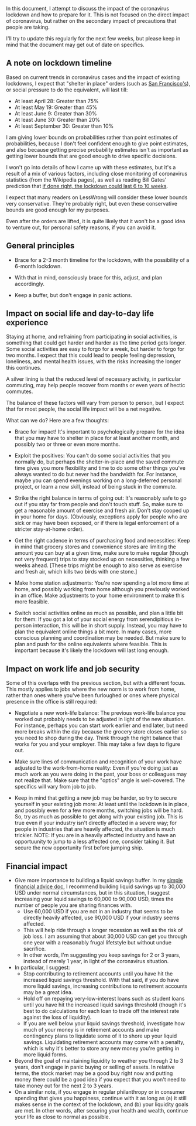 In this document, I attempt to discuss the impact of the coronavirus
lockdown and how to prepare for it. This is not focused on the direct
impact of coronavirus, but rather on the secondary impact of
precautions that people are taking.

I'll try to update this regularly for the next few weeks, but please
keep in mind that the document may get out of date on specifics.

## A note on lockdown timeline

Based on current trends in coronavirus cases and the impact of
existing lockdowns, I expect that "shelter in place" orders (such as
[San Francisco's](https://sf.gov/stay-home-except-essential-needs)), or
social pressure to do the equivalent, will last till:

* At least April 28: Greater than 75%
* At least May 19: Greater than 45%
* At least June 9: Greater than 30%
* At least June 30: Greater than 20%
* At least September 30: Greater than 10%

I am giving lower bounds on probabilities rather than point estimates
of probabilities, because I don't feel confident enough to give point
estimates, and also because getting precise probability estimates
isn't as important as getting lower bounds that are good enough to
drive specific decisions.

I won't go into details of how I came up with these estimates, but
it's a result of a mix of various factors, including close monitoring
of coronavirus statistics (from the Wikipedia pages), as well as
reading Bill Gates' prediction that [if done right, the lockdown could
last 6 to 10
weeks](https://www.businessinsider.com/bill-gates-coronavirus-shut-downs-done-well-last-6-10-weeks-2020-3).

I expect that many readers on LessWrong will consider these lower
bounds very conservative. They're probably right, but even these
conservative bounds are good enough for my purposes.

Even after the orders are lifted, it is quite likely that it won't be
a good idea to venture out, for personal safety reasons, if you can
avoid it.

## General principles

* Brace for a 2-3 month timeline for the lockdown, with the
  possibility of a 6-month lockdown.

* With that in mind, consciously brace for this, adjust, and plan
  accordingly.

* Keep a buffer, but don't engage in panic actions.

## Impact on social life and day-to-day life experience

Staying at home, and refraining from participating in social
activities, is something that could get harder and harder as the time
period gets longer. Some social activities are easy to forgo for a
week, but harder to forgo for two months. I expect that this could
lead to people feeling depression, loneliness, and mental health
issues, with the risks increasing the longer this continues.

A silver lining is that the reduced level of necessary activity, in
particular commuting, may help people recover from months or even
years of hectic commutes.

The balance of these factors will vary from person to person, but I
expect that for most people, the social life impact will be a net
negative.

What can we do? Here are a few thoughts:

* Brace for impact! It's important to psychologically prepare for the
  idea that you may have to shelter in place for at least another
  month, and possibly two or three or even more months.

* Exploit the positives: You can't do some social activities that you
  normally do, but perhaps the shelter-in-place and the saved commute
  time gives you more flexibility and time to do some other things
  you've always wanted to do but never had the bandwidth for. For
  instance, maybe you can spend evenings working on a long-deferred
  personal project, or learn a new skill, instead of being stuck in
  the commute.

* Strike the right balance in terms of going out: It's reasonably safe
  to go out if you stay far from people and don't touch stuff. So,
  make sure to get a reasonable amount of exercise and fresh
  air. Don't stay cooped up in your home for days. (Obviously,
  exceptions apply for people who are sick or may have been exposed,
  or if there is legal enforcement of a stricter stay-at-home order).

* Get the right cadence in terms of purchasing food and necessities:
  Keep in mind that grocery stores and convenience stores are limiting
  the amount you can buy at a given time, make sure to make regular
  (though not very frequent) trips to stay stocked up on necessities,
  thinking a few weeks ahead. [These trips might be enough to also
  serve as exercise and fresh air, which kills two birds with one stone.]

* Make home station adjustments: You're now spending a lot more time
  at home, and possibly working from home although you previously
  worked in an office. Make adjustments to your home environment to
  make this more feasible.

* Switch social activities online as much as possible, and plan a
  little bit for them: If you got a lot of your social energy from
  serendipitious in-person interaction, this will be in short
  supply. Instead, you may have to plan the equivalent online things a
  bit more. In many cases, more conscious planning and coordination
  may be needed. But make sure to plan and push for the online
  equivalents where feasible. This is important because it's likely
  the lockdown will last long enough.

## Impact on work life and job security

Some of this overlaps with the previous section, but with a different
focus. This mostly applies to jobs where the new norm is to work from
home, rather than ones where you've been furloughed or ones where
physical presence in the office is still required:

* Negotiate a new work-life balance: The previous work-life balance
  you worked out probably needs to be adjusted in light of the new
  situation. For instance, perhaps you can start work earlier and end
  later, but need more breaks within the day because the grocery store
  closes earlier so you need to shop during the day. Think through the
  right balance that works for you and your employer. This may take a
  few days to figure out.

* Make sure lines of communication and recognition of your work have
  adjusted to the work-from-home reality: Even if you're doing just as
  much work as you were doing in the past, your boss or colleagues may
  not realize that. Make sure that the "optics" angle is
  well-covered. The specifics will vary from job to job.

* Keep in mind that getting a new job may be harder, so try to secure
  yourself in your existing job more: At least until the lockdown is
  in place, and possibly even for a few more months, switching jobs
  will be hard. So, try as much as possible to get along with your
  existing job. This is true even if your industry isn't directly
  affected in a severe way; for people in industries that are heavily
  affected, the situation is much trickier. NOTE: If you are in a
  heavily affected industry and have an opportuunity to jump to a less
  affected one, consider taking it. But secure the new opportunity
  first before jumping ship.

## Financial impact

* Give more importance to building a liquid savings buffer. In my
  [simple financial advice
  doc](https://github.com/vipulnaik/working-drafts/tree/master/simple-financial-advice.md),
  I recommend building liquid savings up to 30,000 USD under normal
  circumstances, but in this situation, I suggest increasing your
  liquid savings to 60,000 to 90,000 USD, times the number of people
  you are sharing finances with.
  * Use 60,000 USD if you are not in an industry that seems to be
    directly heavily affected, use 90,000 USD if your industry seems
    affected.
  * This will help ride through a longer recession as well as the risk
    of job loss. I am assuming that about 30,000 USD can get you
    through one year with a reasonably frugal lifetstyle but without
    undue sacrifice.
  * In other words, I'm suggesting you keep savings for 2 or 3 years,
    instead of merely 1 year, in light of the coronavirus situation.
* In particular, I suggest:
  * Stop contributing to retirement accounts until you have hit the
    increased liquid savings threshold. With that said, if you do have
    more liquid savings, increasing contributions to retirement
    accounts may be a great idea.
  * Hold off on repaying very-low-interest loans such as student loans
    until you have hit the increased liquid savings threshold (though
    it's best to do calculations for each loan to trade off the
    interest rate against the loss of liquidity).
  * If you are well below your liquid savings threshold, investigate
    how much of your money is in retirement accounts and make
    contingency plans to liquidate some of it to shore up your liquid
    savings. Liquidating retirement accounts may come with a penalty,
    which is why it's better to store any new money you're getting in
    more liquid forms.
* Beyond the goal of maintaining liquidity to weather you through 2 to
  3 years, don't engage in panic buying or selling of assets. In
  relative terms, the stock market may be a good buy right now and
  putting money there could be a good idea if you expect that you
  won't need to take money out for the next 2 to 3 years.
* On a similar note, if you engage in regular philanthropy or in
  consumer spending that gives you happiness, continue with it as long
  as (a) it still makes sense in the context of the lockdown, and (b)
  your liquidity goals are met. In other words, after securing your
  health and wealth, continue your life as close to normal as
  possible.